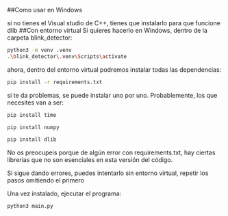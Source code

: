 ##Como usar en Windows

si no tienes el Visual studio de C++, tienes que instalarlo para que funcione dlib
##Con entorno virtual
Si quieres hacerlo en Windows, dentro de la carpeta blink_detector:
```sh
python3 -m venv .venv
.\blink_detector\.venv\Scripts\activate
```
ahora, dentro del entorno virtual podremos instalar todas las dependencias: 
```sh
pip install -r requirements.txt
```
si te da problemas, se puede instalar uno por uno. Probablemente, los que necesites van a ser:
```sh
pip install time
```

```sh
pip install numpy
```

```sh
pip install dlib
```
No os preocupeis porque de algún error con requirements.txt, hay ciertas librerias que no son esenciales en esta versión del código. 

Si sigue dando errores, puedes intentarlo sin entorno virtual, repetir los pasos omitiendo el primero

Una vez instalado, ejecutar el programa:

```sh
python3 main.py
```
